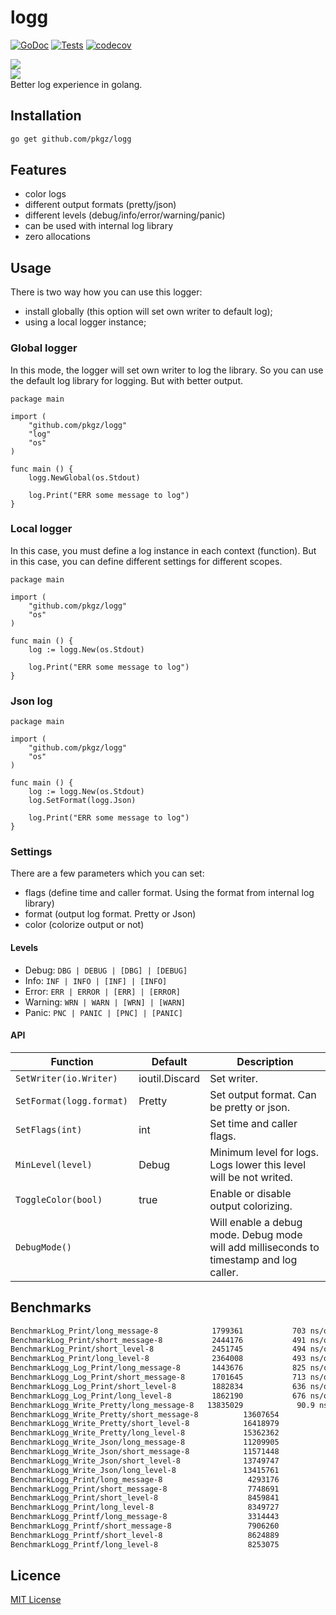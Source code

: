 # logg
[![GoDoc](http://img.shields.io/badge/godoc-reference-blue.svg)](http://godoc.org/github.com/pkgz/logg)
[![Tests](https://img.shields.io/github/workflow/status/pkgz/logg/Code%20coverage)](https://github.com/pkgz/logg/actions)
[![codecov](https://img.shields.io/codecov/c/gh/pkgz/logg)](https://codecov.io/gh/pkgz/logg)

![](https://serhiy.s3.eu-central-1.amazonaws.com/Github_repo/logg/v3_pretty.png)  
![](https://serhiy.s3.eu-central-1.amazonaws.com/Github_repo/logg/v3_json.png)  
Better log experience in golang.

## Installation
```bash
go get github.com/pkgz/logg
```

## Features
- color logs
- different output formats (pretty/json)
- different levels (debug/info/error/warning/panic)
- can be used with internal log library
- zero allocations

## Usage
There is two way how you can use this logger:

- install globally (this option will set own writer to default log);
- using a local logger instance;

### Global logger
In this mode, the logger will set own writer to log the library. So you can use the default log library for logging. But with better output.

```golang
package main

import (
    "github.com/pkgz/logg"
    "log"
    "os"
)

func main () {
    logg.NewGlobal(os.Stdout)

    log.Print("ERR some message to log")
}
```

### Local logger
In this case, you must define a log instance in each context (function). But in this case, you can define different settings for different scopes.

```golang
package main

import (
    "github.com/pkgz/logg"
    "os"
)

func main () {
    log := logg.New(os.Stdout)

    log.Print("ERR some message to log")
}
```


### Json log
```golang
package main

import (
    "github.com/pkgz/logg"
    "os"
)

func main () {
    log := logg.New(os.Stdout)
    log.SetFormat(logg.Json)

    log.Print("ERR some message to log")
}
```

### Settings
There are a few parameters which you can set:

- flags (define time and caller format. Using the format from internal log library)
- format (output log format. Pretty or Json)
- color (colorize output or not)

#### Levels
- Debug: `DBG | DEBUG | [DBG] | [DEBUG]`
- Info: `INF | INFO | [INF] | [INFO]`
- Error: `ERR | ERROR | [ERR] | [ERROR]`
- Warning: `WRN | WARN | [WRN] | [WARN]`
- Panic: `PNC | PANIC | [PNC] | [PANIC]`

#### API
| Function | Default | Description |
| --- | --- | --- |
| `SetWriter(io.Writer) ` | ioutil.Discard | Set writer. |
| `SetFormat(logg.format) ` | Pretty | Set output format. Can be pretty or json. |
| `SetFlags(int) ` | int | Set time and caller flags. |
| `MinLevel(level) ` | Debug | Minimum level for logs. Logs lower this level will be not writed. |
| `ToggleColor(bool) ` | true | Enable or disable output colorizing. |
| `DebugMode() ` | | Will enable a debug mode. Debug mode will add milliseconds to timestamp and log caller. |

## Benchmarks

```sh
BenchmarkLog_Print/long_message-8         	 1799361	       703 ns/op	     592 B/op	       2 allocs/op
BenchmarkLog_Print/short_message-8        	 2444176	       491 ns/op	      80 B/op	       2 allocs/op
BenchmarkLog_Print/short_level-8          	 2451745	       494 ns/op	      80 B/op	       2 allocs/op
BenchmarkLog_Print/long_level-8           	 2364008	       493 ns/op	      80 B/op	       2 allocs/op
BenchmarkLogg_Log_Print/long_message-8    	 1443676	       825 ns/op	     593 B/op	       2 allocs/op
BenchmarkLogg_Log_Print/short_message-8   	 1701645	       713 ns/op	      80 B/op	       2 allocs/op
BenchmarkLogg_Log_Print/short_level-8     	 1882834	       636 ns/op	      80 B/op	       2 allocs/op
BenchmarkLogg_Log_Print/long_level-8      	 1862190	       676 ns/op	      80 B/op	       2 allocs/op
BenchmarkLogg_Write_Pretty/long_message-8 	13835029	        90.9 ns/op	       0 B/op	       0 allocs/op
BenchmarkLogg_Write_Pretty/short_message-8         	13607654	        86.2 ns/op	       0 B/op	       0 allocs/op
BenchmarkLogg_Write_Pretty/short_level-8           	16418979	        73.8 ns/op	       0 B/op	       0 allocs/op
BenchmarkLogg_Write_Pretty/long_level-8            	15362362	        76.0 ns/op	       0 B/op	       0 allocs/op
BenchmarkLogg_Write_Json/long_message-8            	11209905	       107 ns/op	       0 B/op	       0 allocs/op
BenchmarkLogg_Write_Json/short_message-8           	11571448	       105 ns/op	       0 B/op	       0 allocs/op
BenchmarkLogg_Write_Json/short_level-8             	13749747	        87.6 ns/op	       0 B/op	       0 allocs/op
BenchmarkLogg_Write_Json/long_level-8              	13415761	        89.4 ns/op	       0 B/op	       0 allocs/op
BenchmarkLogg_Print/long_message-8                 	 4293176	       311 ns/op	    1170 B/op	       3 allocs/op
BenchmarkLogg_Print/short_message-8                	 7748691	       155 ns/op	     144 B/op	       3 allocs/op
BenchmarkLogg_Print/short_level-8                  	 8459841	       141 ns/op	     144 B/op	       3 allocs/op
BenchmarkLogg_Print/long_level-8                   	 8349727	       143 ns/op	     144 B/op	       3 allocs/op
BenchmarkLogg_Printf/long_message-8                	 3314443	       358 ns/op	    1154 B/op	       2 allocs/op
BenchmarkLogg_Printf/short_message-8               	 7906260	       153 ns/op	     128 B/op	       2 allocs/op
BenchmarkLogg_Printf/short_level-8                 	 8624889	       144 ns/op	     128 B/op	       2 allocs/op
BenchmarkLogg_Printf/long_level-8                  	 8253075	       145 ns/op	     128 B/op	       2 allocs/op
```


## Licence
[MIT License](https://github.com/pkgz/logg/blob/master/LICENSE)

